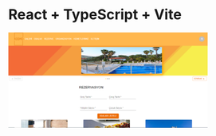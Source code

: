 # React + TypeScript + Vite

<img width="400px" height="auto" src="./src/assets/homePageView.png" />